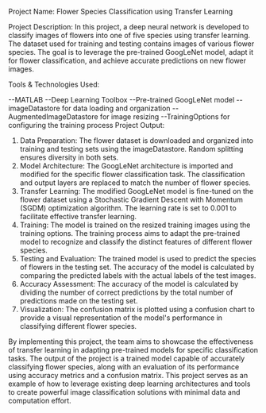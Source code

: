 Project Name: Flower Species Classification using Transfer Learning

Project Description:
In this project, a deep neural network is developed to classify images of flowers into one of five species using transfer learning. The dataset used for training and testing contains images of various flower species. The goal is to leverage the pre-trained GoogLeNet model, adapt it for flower classification, and achieve accurate predictions on new flower images.

Tools & Technologies Used:

--MATLAB
--Deep Learning Toolbox
--Pre-trained GoogLeNet model
--imageDatastore for data loading and organization
--AugmentedImageDatastore for image resizing
--TrainingOptions for configuring the training process
Project Output:

1. Data Preparation: The flower dataset is downloaded and organized into training and testing sets using the imageDatastore. Random splitting ensures diversity in both sets.
2. Model Architecture: The GoogLeNet architecture is imported and modified for the specific flower classification task. The classification and output layers are replaced to match the number of flower species.
3. Transfer Learning: The modified GoogLeNet model is fine-tuned on the flower dataset using a Stochastic Gradient Descent with Momentum (SGDM) optimization algorithm. The learning rate is set to 0.001 to facilitate effective transfer learning.
4. Training: The model is trained on the resized training images using the training options. The training process aims to adapt the pre-trained model to recognize and classify the distinct features of different flower species.
5. Testing and Evaluation: The trained model is used to predict the species of flowers in the testing set. The accuracy of the model is calculated by comparing the predicted labels with the actual labels of the test images.
6. Accuracy Assessment: The accuracy of the model is calculated by dividing the number of correct predictions by the total number of predictions made on the testing set.
7. Visualization: The confusion matrix is plotted using a confusion chart to provide a visual representation of the model's performance in classifying different flower species.

By implementing this project, the team aims to showcase the effectiveness of transfer learning in adapting pre-trained models for specific classification tasks. The output of the project is a trained model capable of accurately classifying flower species, along with an evaluation of its performance using accuracy metrics and a confusion matrix. This project serves as an example of how to leverage existing deep learning architectures and tools to create powerful image classification solutions with minimal data and computation effort.
